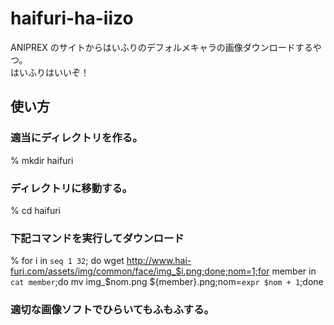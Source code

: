 # haifuri-ha-iizo
ANIPREX のサイトからはいふりのデフォルメキャラの画像ダウンロードするやつ。  
はいふりはいいぞ！  
  
## 使い方  
  
### 適当にディレクトリを作る。
% mkdir haifuri  
### ディレクトリに移動する。
% cd haifuri
### 下記コマンドを実行してダウンロード
% for i in `seq 1 32`; do  wget http://www.hai-furi.com/assets/img/common/face/img_$i.png;done;nom=1;for member in `cat member`;do mv img_$nom.png ${member}.png;nom=`expr $nom + 1`;done
### 適切な画像ソフトでひらいてもふもふする。  
